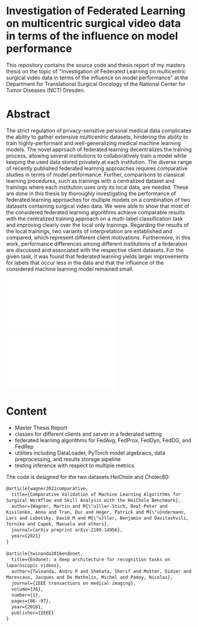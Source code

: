 # Investigation of Federated Learning on multicentric surgical video data in terms of the influence on model performance
This repository contains the source code and thesis report of my masters thesis on the topic of "Investigation of Federated Learning on multicentric surgical video data in terms of the influence on model performance" at the Department for Translational Surgical Oncology of the National Center for Tumor Diseases (NCT) Dresden.

# Abstract
The strict regulation of privacy-sensitive personal medical data complicates the ability to
gather extensive multicentric datasets, hindering the ability to train highly-performant
and well-generalizing medical machine learning models. The novel approach of federated
learning decentralizes the training process, allowing several institutions to collaboratively
train a model while keeping the used data stored privately at each institution. The diverse
range of recently published federated learning approaches requires comparative studies
in terms of model performance. Further, comparisons to classical learning procedures,
such as trainings with a centralized dataset and trainings where each institution uses only
its local data, are needed. These are done in this thesis by thoroughly investigating the
performance of federated learning approaches for multiple models on a combination of two
datasets containing surgical video data. We were able to show that most of the considered
federated learning algorithms achieve comparable results with the centralized training
approach on a multi-label classification task and improving clearly over the local only
trainings. Regarding the results of the local trainings, two variants of interpretation are
established and compared, which represent different client motivations. Furthermore, in
this work, performance differences among different institutions of a federation are discussed
and associated with the respective client datasets. For the given task, it was found that
federated learning yields larger improvements for labels that occur less in the data and
that the influence of the considered machine learning model remained small.

![Client-wise results for the AlexNet](./images/results_alexnet.pdf)
![Client-wise results for the VGG-13](./images/results_vgg13.pdf)

# Content
- Master Thesis Report
- classes for different clients and server in a federated setting
- federated learning algorithms for FedAvg, FedProx, FedDyn, FedDG, and FedRep
- utilities including DataLoader, PyTorch model algebraics, data preprocessing, and results storage pipeline
- testing inference with respect to multiple metrics

The code is designed for the two datasets HeiChole and Cholec80:

```
@article{wagner2021comparative,
  title={Comparative Validation of Machine Learning Algorithms for Surgical Workflow and Skill Analysis with the HeiChole Benchmark},
  author={Wagner, Martin and M{\"u}ller-Stich, Beat-Peter and Kisilenko, Anna and Tran, Duc and Heger, Patrick and M{\"u}ndermann, Lars and Lubotsky, David M and M{\"u}ller, Benjamin and Davitashvili, Tornike and Capek, Manuela and others},
  journal={arXiv preprint arXiv:2109.14956},
  year={2021}
}

@article{twinanda2016endonet,
  title={Endonet: a deep architecture for recognition tasks on laparoscopic videos},
  author={Twinanda, Andru P and Shehata, Sherif and Mutter, Didier and Marescaux, Jacques and De Mathelin, Michel and Padoy, Nicolas},
  journal={IEEE transactions on medical imaging},
  volume={36},
  number={1},
  pages={86--97},
  year={2016},
  publisher={IEEE}
}
```
